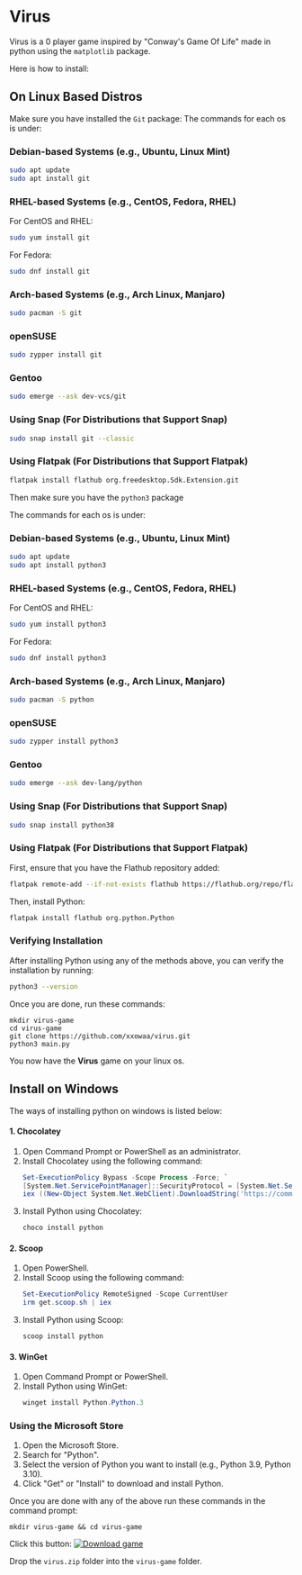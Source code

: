 # Virus 

Virus is a 0 player game inspired by "Conway's Game Of Life" made in python using the `matplotlib` package.
<P>                                                                    



</P>

Here is how to install:

## On Linux Based Distros
Make sure you have installed the `Git` package:
The commands for each os is under:

### Debian-based Systems (e.g., Ubuntu, Linux Mint)
```bash
sudo apt update
sudo apt install git
```

### RHEL-based Systems (e.g., CentOS, Fedora, RHEL)
For CentOS and RHEL:
```bash
sudo yum install git
```
For Fedora:
```bash
sudo dnf install git
```

### Arch-based Systems (e.g., Arch Linux, Manjaro)
```bash
sudo pacman -S git
```

### openSUSE
```bash
sudo zypper install git
```

### Gentoo
```bash
sudo emerge --ask dev-vcs/git
```

### Using Snap (For Distributions that Support Snap)
```bash
sudo snap install git --classic
```

### Using Flatpak (For Distributions that Support Flatpak)
```bash
flatpak install flathub org.freedesktop.Sdk.Extension.git
```

Then make sure you have the `python3` package

The commands for each os is under:


### Debian-based Systems (e.g., Ubuntu, Linux Mint)
```bash
sudo apt update
sudo apt install python3
```

### RHEL-based Systems (e.g., CentOS, Fedora, RHEL)
For CentOS and RHEL:
```bash
sudo yum install python3
```
For Fedora:
```bash
sudo dnf install python3
```

### Arch-based Systems (e.g., Arch Linux, Manjaro)
```bash
sudo pacman -S python
```

### openSUSE
```bash
sudo zypper install python3
```

### Gentoo
```bash
sudo emerge --ask dev-lang/python
```

### Using Snap (For Distributions that Support Snap)
```bash
sudo snap install python38
```

### Using Flatpak (For Distributions that Support Flatpak)
First, ensure that you have the Flathub repository added:
```bash
flatpak remote-add --if-not-exists flathub https://flathub.org/repo/flathub.flatpakrepo
```
Then, install Python:
```bash
flatpak install flathub org.python.Python
```

### Verifying Installation
After installing Python using any of the methods above, you can verify the installation by running:
```bash
python3 --version
```

Once you are done, run these commands:

```shell
mkdir virus-game
cd virus-game
git clone https://github.com/xxowaa/virus.git
python3 main.py
```

You now have the **Virus** game on your linux os.

## Install on Windows

The ways of installing python on windows is listed below:


#### 1. **Chocolatey**
1. Open Command Prompt or PowerShell as an administrator.
2. Install Chocolatey using the following command:
    ```powershell
    Set-ExecutionPolicy Bypass -Scope Process -Force; `
    [System.Net.ServicePointManager]::SecurityProtocol = [System.Net.ServicePointManager]::SecurityProtocol -bor 3072; `
    iex ((New-Object System.Net.WebClient).DownloadString('https://community.chocolatey.org/install.ps1'))
    ```
3. Install Python using Chocolatey:
    ```powershell
    choco install python
    ```

#### 2. **Scoop**
1. Open PowerShell.
2. Install Scoop using the following command:
    ```powershell
    Set-ExecutionPolicy RemoteSigned -Scope CurrentUser
    irm get.scoop.sh | iex
    ```
3. Install Python using Scoop:
    ```powershell
    scoop install python
    ```

#### 3. **WinGet**
1. Open Command Prompt or PowerShell.
2. Install Python using WinGet:
    ```powershell
    winget install Python.Python.3
    ```

### Using the Microsoft Store
1. Open the Microsoft Store.
2. Search for "Python".
3. Select the version of Python you want to install (e.g., Python 3.9, Python 3.10).
4. Click "Get" or "Install" to download and install Python.

Once you are done with any of the above run these commands in the command prompt:

```batch
mkdir virus-game && cd virus-game
```

Click this button:
[![Download game](https://lelbois.nekoweb.org/download.svg)](https://github.com/xxowaa/virus/raw/main/virus.zip)

Drop the `virus.zip` folder into the `virus-game` folder.



